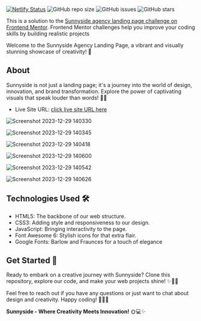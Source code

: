 [![Netlify Status](https://api.netlify.com/api/v1/badges/28714a57-821c-4394-af53-6528a21a8dd6/deploy-status)](https://app.netlify.com/sites/sunny-icecream/deploys)
![GitHub repo size](https://img.shields.io/github/repo-size/YawBoah/Sunnyside-Agency-Landing-Page)
![GitHub issues](https://img.shields.io/github/issues/YawBoah/Sunnyside-Agency-Landing-Page)
![GitHub stars](https://img.shields.io/github/stars/YawBoah/Sunnyside-Agency-Landing-Page)

This is a solution to the [Sunnyside agency landing page challenge on Frontend Mentor](https://www.frontendmentor.io/challenges/sunnyside-agency-landing-page-7yVs3B6ef). Frontend Mentor challenges help you improve your coding skills by building realistic projects

Welcome to the Sunnyside Agency Landing Page, a vibrant and visually stunning showcase of creativity! 🚀

## About
Sunnyside is not just a landing page; it's a journey into the world of design, innovation, and brand transformation. Explore the power of captivating visuals that speak louder than words! 💼🌈
- Live Site URL: [click live site URL here](https://sunny-icecream.netlify.app/)

![Screenshot 2023-12-29 140330](https://github.com/YawBoah/Sunnyside-Agency-Landing-Page/assets/126890146/93942758-c152-4ed4-af34-0411a9ce3afd)

![Screenshot 2023-12-29 140345](https://github.com/YawBoah/Sunnyside-Agency-Landing-Page/assets/126890146/c56a2433-aa51-48ad-9848-28f46dd3806f)

![Screenshot 2023-12-29 140418](https://github.com/YawBoah/Sunnyside-Agency-Landing-Page/assets/126890146/4931c1b9-d083-41cc-8805-2c3e881c00cb)

![Screenshot 2023-12-29 140600](https://github.com/YawBoah/Sunnyside-Agency-Landing-Page/assets/126890146/adc3a1b0-6b63-4f3d-ad37-9487bba2328d)

![Screenshot 2023-12-29 140542](https://github.com/YawBoah/Sunnyside-Agency-Landing-Page/assets/126890146/65e0c538-87f8-4161-815a-1756c46889df)

![Screenshot 2023-12-29 140626](https://github.com/YawBoah/Sunnyside-Agency-Landing-Page/assets/126890146/e8e6c409-b9a8-45ab-9730-e96d2e84d6fc)

## Technologies Used 🛠️
- HTML5: The backbone of our web structure.
- CSS3: Adding style and responsiveness to our design.
- JavaScript: Bringing interactivity to the page.
- Font Awesome 6: Stylish icons for that extra flair.
- Google Fonts: Barlow and Fraunces for a touch of elegance

## Get Started 🚀
Ready to embark on a creative journey with Sunnyside? Clone this repository, explore our code, and make your web projects shine! ✨👩‍💻

Feel free to reach out if you have any questions or just want to chat about design and creativity. Happy coding! 🌈🚀✨

**Sunnyside - Where Creativity Meets Innovation!** 🌞💻✨
